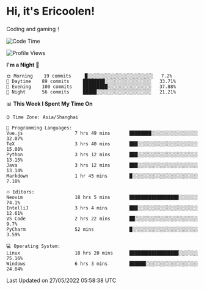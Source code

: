 # Hi, it's Ericoolen!
Coding and gaming！

<!--START_SECTION:waka-->
![Code Time](http://img.shields.io/badge/Code%20Time-284%20hrs%2036%20mins-blue)

![Profile Views](http://img.shields.io/badge/Profile%20Views-7-blue)

**I'm a Night 🦉** 

```text
🌞 Morning    19 commits     █░░░░░░░░░░░░░░░░░░░░░░░░   7.2% 
🌆 Daytime    89 commits     ████████░░░░░░░░░░░░░░░░░   33.71% 
🌃 Evening    100 commits    █████████░░░░░░░░░░░░░░░░   37.88% 
🌙 Night      56 commits     █████░░░░░░░░░░░░░░░░░░░░   21.21%

```


📊 **This Week I Spent My Time On** 

```text
⌚︎ Time Zone: Asia/Shanghai

💬 Programming Languages: 
Vue.js                   7 hrs 49 mins       ████████░░░░░░░░░░░░░░░░░   32.07% 
TeX                      3 hrs 40 mins       ███░░░░░░░░░░░░░░░░░░░░░░   15.08% 
Python                   3 hrs 12 mins       ███░░░░░░░░░░░░░░░░░░░░░░   13.15% 
Java                     3 hrs 12 mins       ███░░░░░░░░░░░░░░░░░░░░░░   13.14% 
Markdown                 1 hr 45 mins        █░░░░░░░░░░░░░░░░░░░░░░░░   7.18%

🔥 Editors: 
Neovim                   18 hrs 5 mins       ██████████████████░░░░░░░   74.1% 
IntelliJ                 3 hrs 4 mins        ███░░░░░░░░░░░░░░░░░░░░░░   12.61% 
VS Code                  2 hrs 22 mins       ██░░░░░░░░░░░░░░░░░░░░░░░   9.7% 
PyCharm                  52 mins             █░░░░░░░░░░░░░░░░░░░░░░░░   3.59%

💻 Operating System: 
Linux                    18 hrs 20 mins      ██████████████████░░░░░░░   75.16% 
Windows                  6 hrs 3 mins        ██████░░░░░░░░░░░░░░░░░░░   24.84%

```


 Last Updated on 27/05/2022 05:58:38 UTC
<!--END_SECTION:waka-->

